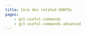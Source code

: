 ```yaml
---
title: Core dev related HOWTOs
pages:
    - git-useful-commands
    - git-useful-commands-advanced
---
```

